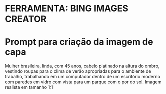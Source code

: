 # FERRAMENTA: BING IMAGES CREATOR


# Prompt para criação da imagem de capa

Mulher brasileira, linda, com 45 anos, cabelo platinado na altura do ombro, vestindo roupas para o clima de verão apropriadas para o ambiente de trabalho, trabalhando em um computador dentro de um escritório moderno com paredes em vidro com vista para um parque com o por do sol. Imagem realista em tamanho 1:1
